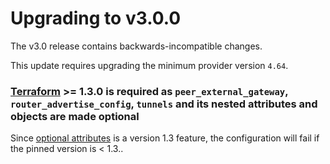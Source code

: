 # Upgrading to v3.0.0

The v3.0 release contains backwards-incompatible changes.

This update requires upgrading the minimum provider version `4.64`.

### [Terraform](https://www.terraform.io/downloads.html) >= 1.3.0 is required as `peer_external_gateway`, `router_advertise_config`, `tunnels` and its nested attributes and objects are made optional
Since [optional attributes](https://developer.hashicorp.com/terraform/language/expressions/type-constraints#optional-object-type-attributes) is a version 1.3 feature, the configuration will fail if the pinned version is < 1.3..
